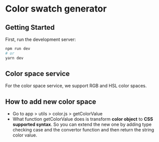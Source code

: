 # Color swatch generator

## Getting Started

First, run the development server:

```bash
npm run dev
# or
yarn dev
```

## Color space service

For the color space service, we support RGB and HSL color spaces.

## How to add new color space

- Go to app > utils > color.js > getColorValue
- What function getColorValue does is transform **color object** to **CSS supported syntax**. So you can extend the new one by adding type checking case and the convertor function and then return the string color value.
